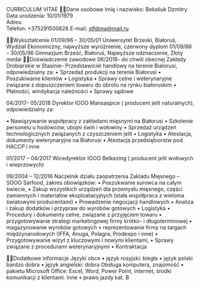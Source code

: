 CURRICULUM VITAE
Dane osobowe
Imię i nazwisko: 	Bekaliuk Dzmitry
Data urodzenia:	10/01/1979	
Adres:	
Telefon:		+375291500626
E-mail:	stfdima@mail.ru
	

Wykształcenie
01/09/96 – 30/05/01	Uniwersytet Brzeski, Białoruś, Wydział Ekonomiczny,   najwyższe  wyróżnienie, czerwony dyplom 
01/09/86 – 30/05/96	Gimnazjum Brześć, Białoruś, Najwyższe odznaczenie, Złoty medal
Doświadczenie zawodowe
06/2018- do chwili obecnej      Zakłady Drobiarskie  w Stasinie- Przedstawiciel handlowy na terenie Bialorusi, odpowiedzialny za:
•	Sprzedaż produkcji na terenie Białorusi
•	Poszukiwanie klientów
•	Logistyka
•	Sprawy celne i weterynaryjne związane z dopuszczeniem towaru do obrotu na rynku białoruskim 
•	Płatności, windykacja należności
•	Sprawy sądowe

04/2017-   05/2018    Dyrektor IOOO Mansaspice ( producent jelit naturalnych), odpowiedzialny za:
                                   
•	Nawiązywanie współpracy z zakładami mięsnymi na Białorusi
•	Szkolenie personelu u hodowców, ubojni świń i wołowiny
•	Sprzedaż urządzeń technologicznych związanych z czyszczeniem jelit
•	Logistyka 
•	Atestacja, dokumenty weterynaryjne na Białorusi
•	Atestacja przedsiębiorstw pod HACCP i inne

01/2017 – 04/2017 	Wicedyrektor IOOO Belkezing ( producent jelit wołowych i wieprzowych)


09/2004 – 12/2016 	Naczelnik działu zaopatrzenia Zakladu Mięsnego  – SOOO Sarfood, zakres obowiązków: 
•	Poszukwanie surowca na całym świecie, 
•	Zakup wszystkich urządzeń dla przemysłu mięsnego, części zamiennych i materiałów eksploatacyjnych (stała współpraca z wieloma światowymi producentami)
•	Prowadzenie negocjacji handlowych
•	Analiza i zakup dodatków i przypraw do wyrobów gotowych
•	Logistyka 
•	Procedury i dokumenty celne, związane z przyjęciem towaru 
•	przygotowywanie strategi marketingowej firmy krótko- i długoterminowej
•	magazynowanie wyrobów gotowych
•	reprezentowanie firmy na targach międzynarodowych (IFFA, Anuga, Polagra, Prodexpo i inne)
•	Przygotowywanie wizyt z kluczowymi i nowymi klientami,
•	Sprawy związane z procedurami weterynaryjnymi
•	Kontraktacja 


Dodatkowe informacje
Języki obce
•	język rosyjski: 	biegła
•	język polski	bardzo dobra
•	język angielski:	dobra
Obsługa komputera, znajomość
•	pakietu Microsoft Office: Excel, Word, Power Point, internet, środki komunikacji z klientami.
Inne
•	prawo jazdy kat. B
